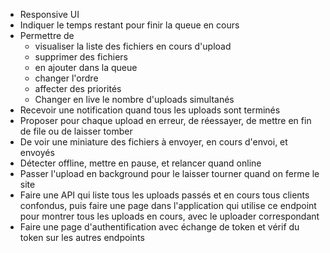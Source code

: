 - Responsive UI
- Indiquer le temps restant pour finir la queue en cours
- Permettre de
  - visualiser la liste des fichiers en cours d'upload
  - supprimer des fichiers
  - en ajouter dans la queue
  - changer l'ordre
  - affecter des priorités
  - Changer en live le nombre d'uploads simultanés
- Recevoir une notification quand tous les uploads sont terminés
- Proposer pour chaque upload en erreur, de réessayer, de mettre en fin de file ou de laisser tomber
- De voir une miniature des fichiers à envoyer, en cours d'envoi, et envoyés
- Détecter offline, mettre en pause, et relancer quand online
- Passer l'upload en background pour le laisser tourner quand on ferme le site
- Faire une API qui liste tous les uploads passés et en cours tous clients confondus, puis faire une page dans l'application qui utilise ce endpoint pour montrer tous les uploads en cours, avec le uploader correspondant
- Faire une page d'authentification avec échange de token et vérif du token sur les autres endpoints
